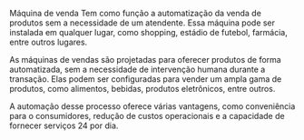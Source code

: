 Máquina de venda
Tem como função a automatização da venda de produtos sem a necessidade de um atendente. Essa máquina pode ser instalada em qualquer lugar, como shopping, estádio de futebol, farmácia, entre outros lugares.

As máquinas de vendas são projetadas para oferecer produtos de forma automatizada, sem a necessidade de intervenção humana durante a transação. Elas podem ser configuradas para vender um ampla gama de produtos, como alimentos, bebidas, produtos eletrônicos, entre outros.

A automação desse processo oferece várias vantagens, como conveniência para o consumidores, redução de custos operacionais e a capacidade de fornecer serviços 24 por dia.
